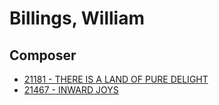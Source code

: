 # Billings, William

## Composer

- [21181 - THERE IS A LAND OF PURE DELIGHT](/hymns/21181.md)
- [21467 - INWARD JOYS](/hymns/21467.md)

